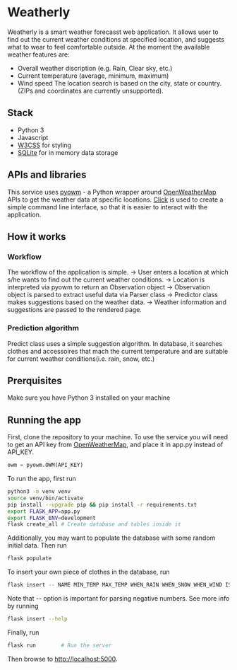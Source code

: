# Weatherly

Weatherly is a smart weather forecasst web application.
It allows user to find out the current weather conditions at specified location,
and suggests what to wear to feel comfortable outside. At the moment the available weather features are:
- Overall weather discription (e.g. Rain, Clear sky, etc.)
- Current temperature (average, minimum, maximum)
- Wind speed
The location search is based on the city, state or country. (ZIPs and coordinates are currently unsupported).

## Stack
- Python 3
- Javascript
- [W3CSS](https://www.w3schools.com/w3css) for styling
- [SQLite](https://www.sqlite.org/index.html) for in memory data storage

## APIs and libraries
This service uses [pyowm](https://pyowm.readthedocs.io/en/latest/) - a Python wrapper around
[OpenWeatherMap](https://openweathermap.org/current) APIs to get the weather data at specific locations.
[Click](https://click.palletsprojects.com/en/7.x/) is used to create a simple command line interface, so 
that it is easier to interact with the application.

## How it works
### Workflow
The workflow of the application is simple. 
-> User enters a location at which s/he wants to find out the current weather conditions.
-> Location is interpreted via pyowm to return an Observation object
-> Observation object is parsed to extract useful data via Parser class
-> Predictor class makes suggestions based on the weather data.
-> Weather information and suggestions are passed to the rendered page.

### Prediction algorithm
Predict class uses a simple suggestion algorithm. In database, it searches clothes and accessoires that
mach the current temperature and are suitable for current weather conditions(i.e. rain, snow, etc.)

## Prerquisites
Make sure you have Python 3 installed on your machine

## Running the app
First, clone the repository to your machine. To use the service you will
need to get an API key from [OpenWeatherMap](https://openweathermap.org/current),
and place it in app.py instead of API_KEY.
```Python
owm = pyowm.OWM(API_KEY)
```
To run the app, first run
```bash
python3 -m venv venv
source venv/bin/activate
pip install --upgrade pip && pip install -r requirements.txt
export FLASK_APP=app.py
export FLASK_ENV=development
flask create_all # Create database and tables inside it
```
Additionally, you may want to populate the database with some random initial data. Then run
```bash
flask populate
```
To insert your own piece of clothes in the database, run
```bash
flask insert -- NAME MIN_TEMP MAX_TEMP WHEN_RAIN WHEN_SNOW WHEN_WIND IS_ACCESSOIRE
```
Note that -- option is important for parsing negative numbers. See more info by running
```bash
flask insert --help
```
Finally, run
```bash
flask run        # Run the server
```
Then browse to <http://localhost:5000>.
